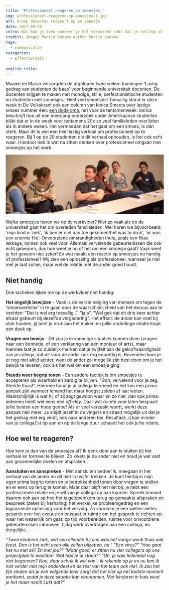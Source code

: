 ```yaml
---
title: 'Professioneel reageren op smoesjes.'
img: professioneel-reageren-op-smoesjes-1.jpg
alt: Groep docenten reageert op en smoesje
date: 2017-03-20
intro: Wat kun je doen wanneer je het vermoeden hebt dat je collega of leerling een smoes vertelt?
credits: Images Marijn Damsma Author Marijn Damsma
tags:
  - communicatie
categories:
  - Effectiviteit

english_title:
---
```


Maaike en Marijn verzorgden de afgelopen twee weken trainingen 'Lastig gedrag van studenten de baas' voor beginnende universitair docenten. De docenten krijgen te maken met mondige, stille, perfectionistische studenten en studenten met smoesjes.. Heel veel smoesjes! Toevallig stond er deze week in De Volkskrant ook een column van Ionica Smeets over lastige smoes nummer één: [een dode oma](http://www.volkskrant.nl/opinie/wat-kunnen-we-doen-om-de-levens-van-al-die-oma-s-te-redden~a4475661/), net voor de tentamenweek. Ionica beschrijft hoe uit een meerjarig onderzoek onder Amerikaanse studenten blijkt dat er in de week voor tentamens 20x zo veel familieleden overlijden als in andere weken. Het vermoeden dat het gaat om een smoes, is dan sterk. Maar dit is wel een heel lastig verhaal om professioneel op te reageren. Bij 1 op de 20 studenten die dit verhaal ophouden, is het ook echt waar. Hierdoor heb ik wat na zitten denken over professioneel omgaan met smoesjes op het werk.

![Team docenten oefent met het verzinnen van smoesjes en het reageren hierop](./professioneel-reageren-op-smoesjes-2.jpg)

Welke smoesjes horen we op de werkvloer? Niet zo vaak als op de universiteit gaat het om overleden familieleden. Wel horen we bijvoorbeeld: 'mijn kind is ziek', 'ik ben er niet aan toe gekomen/het was te druk', 'er was een enorme file'. Onvoorziene omstandigheden thuis, zoals een fikse lekkage, komen ook veel voor. Allemaal vervelende gebeurtenissen die ook écht gebeuren, dus hoe weet je nu of het om een smoesje gaat? Vaak weet je het gewoon niet zeker! En wat maakt een reactie op smoesjes nu handig of professioneel? Wij zien een oplossing als professioneel, wanneer je niet met je laat sollen, maar wel de relatie met de ander goed houdt.

## Niet handig

Drie tactieken lijken me op de werkvloer niet handig:

**Het ongelijk bewijzen** - Vaak is de eerste neiging van mensen om tegen de 'smoesverteller' in te gaan door de waarschijnlijkheid van het excuus aan te vechten: "Dat is wel erg toevallig..", "jaja", "Wel gek dat dit drie keer achter elkaar gebeurt bij dezelfde vergadering". Het effect: de ander kan voet bij stuk houden, jij bent je druk aan het maken en jullie onderlinge relatie loopt een deuk op.

**Vragen om bewijs** - Dit zou je in sommige situaties kunnen doen (vragen naar een bonnetje, of een verklaring van een monteur of arts), maar hiermee laat je zo duidelijk merken dat je twijfelt aan de geloofwaardigheid van je collega, dat dit voor de ander ook erg onprettig is. Bovendien kom je er nog niet altijd achter, want de ander zal mogelijk zijn best doen om je het bewijs te leveren, ook als het wel om een smoesje ging.

**Steeds weer begrip tonen** - Een andere tactiek is om smoesjes te accepteren als waarheid en aardig te blijven. "Goh, vervelend voor je zeg. Sterkte thuis!". Hiermee houd je je collega te vriend en het kan een prima aanpak zijn wanneer iemand het maar hoogst zelden af laat weten. Waarschijnlijk is wat hij of zij zegt gewoon waar en zo niet, dan ook prima: iedereen heeft wel eens een _off-day_. Daar wat ruimte voor laten bespaart jullie beiden een hoop gedoe! Als er veel verzaakt wordt, werkt deze aanpak niet meer. Je snijdt jezelf in de vingers en straalt mogelijk uit dat je het gedrag niet erg vindt, ook naar anderen toe. Resultaat: jij kan minder van je collega('s) op aan en op de lange duur schaadt het ook jullie relatie.

## Hoe wel te reageren?

Hoe kom je dan van de smoesjes af? Ik denk door aan te sluiten bij het verhaal en formeel te blijven. Zo kwets je de ander niet en houd je wel vast aan gezamenlijke doelen en afspraken.

**Aansluiten en aanspreken** - Met aansluiten bedoel ik: meegaan in het verhaal van de ander en dit niet in twijfel trekken. Je kunt hierbij in mijn ogen prima begrip tonen en je betrokkenheid tonen door vragen te stellen en er eens op terug te komen. Maar daar blijft het niet bij: je hebt een professionele relatie en je wil van je collega op aan kunnen. Spreek iemand daarom ook aan op hoe het is gelopen:kom terug op gemaakte afspraken en bespreek (zeker bij herhaling) het werkelijke probleemgedrag en een bijpassende oplossing voor het vervolg. Zo voorkom je een welles-nietes gesprek over het excuus en ontstaat er ruimte om het gesprek te richten op waar het wezenlijk om gaat: op tijd voorbereiden, ruimte voor onvoorziene gebeurtenissen inbouwen, tijdig werk overdragen aan een collega, en dergelijke.

_"Twee kinderen ziek, wat een ellende! Bij ons was het vorige week thuis ook *feest*. Dan is het echt even alle zeilen bijzetten, he." "Een virus?" "Hoe gaat het nu met ze? En met jou?" "Maar goed, er zitten nu vier collega's op ons projectplan te wachten. Wat had je al staan?" "Oh, je was helemaal nog niet begonnen? Nou, daar schrik ik wel van - ik rekende op je en nu kan ik niet verder met mijn onderdeel en de rest van het team ook niet. Ik zou het fijn vinden als je een volgende keer zorgt dat het niet op het laatste moment aankomt, zodat je deze situatie kan voorkomen. Met kinderen in huis weet je het maar nooit! Lukt dat?"_
